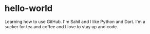 # hello-world
Learning how to use GitHub.
I'm Sahil and I like Python and Dart. I'm a sucker for tea and coffee and I love to stay up and code. 
